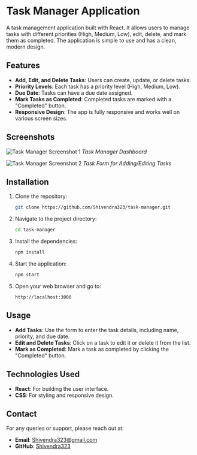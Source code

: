 # Task Manager Application

A task management application built with React. It allows users to manage tasks with different priorities (High, Medium, Low), edit, delete, and mark them as completed. The application is simple to use and has a clean, modern design.

## Features

- **Add, Edit, and Delete Tasks**: Users can create, update, or delete tasks.
- **Priority Levels**: Each task has a priority level (High, Medium, Low).
- **Due Date**: Tasks can have a due date assigned.
- **Mark Tasks as Completed**: Completed tasks are marked with a "Completed" button.
- **Responsive Design**: The app is fully responsive and works well on various screen sizes.

## Screenshots

![Task Manager Screenshot 1](https://res.cloudinary.com/dyifiiyxl/image/upload/v1731525605/Screenshot_from_2024-11-14_00-48-55_p0wxdy.png)
*Task Manager Dashboard*

![Task Manager Screenshot 2](https://res.cloudinary.com/dyifiiyxl/image/upload/v1731525749/Screenshot_from_2024-11-14_00-52-07_zeu8vd.png)
*Task Form for Adding/Editing Tasks*

## Installation

1. Clone the repository:
   ```bash
   git clone https://github.com/Shivendra323/task-manager.git
   ```

2. Navigate to the project directory:
   ```bash
   cd task-manager
   ```

3. Install the dependencies:
   ```bash
   npm install
   ```

4. Start the application:
   ```bash
   npm start
   ```

5. Open your web browser and go to:
   ```
   http://localhost:3000
   ```

## Usage

- **Add Tasks**: Use the form to enter the task details, including name, priority, and due date.
- **Edit and Delete Tasks**: Click on a task to edit it or delete it from the list.
- **Mark as Completed**: Mark a task as completed by clicking the "Completed" button.

## Technologies Used

- **React**: For building the user interface.
- **CSS**: For styling and responsive design.

## Contact

For any queries or support, please reach out at:
- **Email**: Shivendra323@gmail.com
- **GitHub**: [Shivendra323](https://github.com/Shivendra323)
